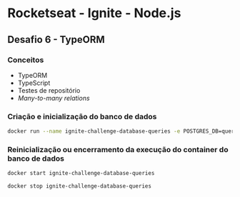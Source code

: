 # Rocketseat - Ignite - Node.js
## Desafio 6 - TypeORM

### Conceitos
* TypeORM
* TypeScript
* Testes de repositório
* <i>Many-to-many relations</i>

### Criação e inicialização do banco de dados
```bash
docker run --name ignite-challenge-database-queries -e POSTGRES_DB=queries_challenge -e POSTGRES_PASSWORD=docker -p 5432:5432 -d postgres
```

### Reinicialização ou encerramento da execução do container do banco de dados
```bash
docker start ignite-challenge-database-queries
```

```bash
docker stop ignite-challenge-database-queries
```